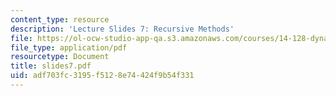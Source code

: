 ```yaml
---
content_type: resource
description: 'Lecture Slides 7: Recursive Methods'
file: https://ol-ocw-studio-app-qa.s3.amazonaws.com/courses/14-128-dynamic-optimization-economic-applications-recursive-methods-spring-2003/adf703fc3195f5128e74424f9b54f331_slides7.pdf
file_type: application/pdf
resourcetype: Document
title: slides7.pdf
uid: adf703fc-3195-f512-8e74-424f9b54f331
---
```

